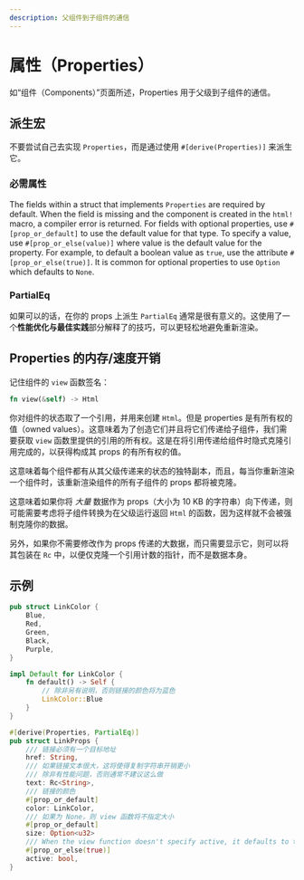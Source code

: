 ```yaml
---
description: 父组件到子组件的通信
---
```


# 属性（Properties）

如“组件（Components）”页面所述，Properties 用于父级到子组件的通信。

## 派生宏

不要尝试自己去实现 `Properties`，而是通过使用 `#[derive(Properties)]` 来派生它。

### 必需属性

The fields within a struct that implements `Properties` are required by default.  When the field is missing and the component is created in the `html!` macro, a compiler error is returned. For fields with optional properties, use `#[prop_or_default]` to use the default value for that type. To specify a value, use `#[prop_or_else(value)]` where value is the default value for the property.  For example, to default a boolean value as `true`, use the attribute `#[prop_or_else(true)]`. It is common for optional properties to use `Option` which defaults to `None`.

### PartialEq

如果可以的话，在你的 props 上派生 `PartialEq` 通常是很有意义的。这使用了一个**性能优化与最佳实践**部分解释了的技巧，可以更轻松地避免重新渲染。

## Properties 的内存/速度开销

记住组件的 `view` 函数签名：

```rust
fn view(&self) -> Html
```

你对组件的状态取了一个引用，并用来创建 `Html`。但是 properties 是有所有权的值（owned values）。这意味着为了创造它们并且将它们传递给子组件，我们需要获取 `view` 函数里提供的引用的所有权。这是在将引用传递给组件时隐式克隆引用完成的，以获得构成其 props 的有所有权的值。

这意味着每个组件都有从其父级传递来的状态的独特副本，而且，每当你重新渲染一个组件时，该重新渲染组件的所有子组件的 props 都将被克隆。

这意味着如果你将 _大量_ 数据作为 props（大小为 10 KB 的字符串）向下传递，则可能需要考虑将子组件转换为在父级运行返回 `Html` 的函数，因为这样就不会被强制克隆你的数据。

另外，如果你不需要修改作为 props 传递的大数据，而只需要显示它，则可以将其包装在 `Rc` 中，以便仅克隆一个引用计数的指针，而不是数据本身。

## 示例

```rust
pub struct LinkColor {
    Blue,
    Red,
    Green,
    Black,
    Purple,
}

impl Default for LinkColor {
    fn default() -> Self {
        // 除非另有说明，否则链接的颜色将为蓝色
        LinkColor::Blue
    }
}

#[derive(Properties, PartialEq)]
pub struct LinkProps {
    /// 链接必须有一个目标地址
    href: String,
    /// 如果链接文本很大，这将使得复制字符串开销更小
    /// 除非有性能问题，否则通常不建议这么做
    text: Rc<String>,
    /// 链接的颜色
    #[prop_or_default]
    color: LinkColor,
    /// 如果为 None，则 view 函数将不指定大小
    #[prop_or_default]
    size: Option<u32>
    /// When the view function doesn't specify active, it defaults to true.
    #[prop_or_else(true)]
    active: bool,
}
```


